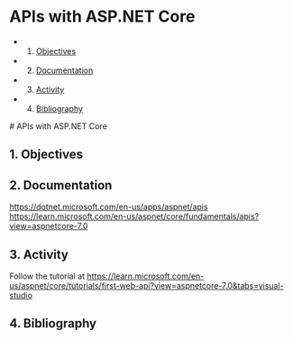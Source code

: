 # APIs with ASP.NET Core

<!-- vscode-markdown-toc -->
* 1. [Objectives](#Objectives)
* 2. [Documentation](#Documentation)
* 3. [Activity](#Activity)
* 4. [Bibliography](#Bibliography)

<!-- vscode-markdown-toc-config
	numbering=true
	autoSave=true
	/vscode-markdown-toc-config -->
<!-- /vscode-markdown-toc --># APIs with ASP.NET Core

##  1. <a name='Objectives'></a>Objectives

##  2. <a name='Documentation'></a>Documentation
https://dotnet.microsoft.com/en-us/apps/aspnet/apis
https://learn.microsoft.com/en-us/aspnet/core/fundamentals/apis?view=aspnetcore-7.0

##  3. <a name='Activity'></a>Activity
Follow the tutorial at https://learn.microsoft.com/en-us/aspnet/core/tutorials/first-web-api?view=aspnetcore-7.0&tabs=visual-studio

##  4. <a name='Bibliography'></a>Bibliography